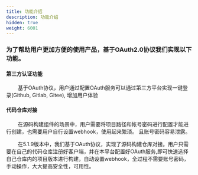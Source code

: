 ```yaml
---
title: 功能介绍
description: 功能介绍
hidden: true
weight: 6001
---
```

### 为了帮助用户更加方便的使用产品，基于OAuth2.0协议我们实现以下功能。

#### 第三方认证功能

&nbsp;&nbsp;&nbsp;&nbsp;&nbsp;&nbsp;&nbsp;&nbsp;基于OAuth协议，用户通过配置OAuth服务可以通过第三方平台实现一键登录(Github, Gitlab, Gitee), 增加用户体验

#### 代码仓库对接
&nbsp;&nbsp;&nbsp;&nbsp;&nbsp;&nbsp;&nbsp;&nbsp;在源码构建组件的场景中，用户需要将项目路径和帐号密码进行配置才能进行创建，也需要用户自行设置webhook，使用起来繁琐。
且账号密码容易泄露。


&nbsp;&nbsp;&nbsp;&nbsp;&nbsp;&nbsp;&nbsp;&nbsp;在5.1.9版本中，我们基于OAuth协议，实现了源码构建仓库对接。用户只需要在自己的代码仓库注册好客户端，并在本平台配置好OAuth服务,即可快速选择自己仓库内的项目版本进行构建，自动设置webhook，全过程不需要账号密码，手动操作，大大提高安全性，可用性。
